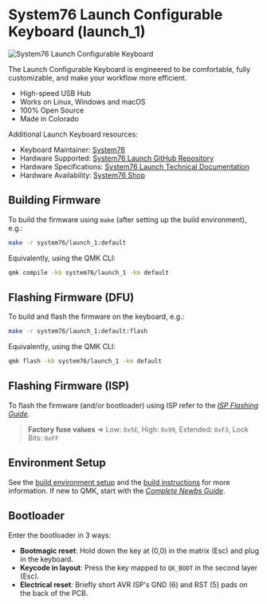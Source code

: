# System76 Launch Configurable Keyboard (launch_1)

![System76 Launch Configurable Keyboard](https://images.prismic.io/system76/b71307ac-dae6-4863-b7ca-804cd61c7ef8_launch_overhead.png?auto=compress,format&w=750)

The Launch Configurable Keyboard is engineered to be comfortable, fully customizable, and make your workflow more efficient.

- High-speed USB Hub
- Works on Linux, Windows and macOS
- 100% Open Source
- Made in Colorado

Additional Launch Keyboard resources:

- Keyboard Maintainer: [System76](https://github.com/system76)
- Hardware Supported: [System76 Launch GitHub Repository](https://github.com/system76/launch)
- Hardware Specifications: [System76 Launch Technical Documentation](https://tech-docs.system76.com/models/launch_1/README.html)
- Hardware Availability: [System76 Shop](https://system76.com/accessories/launch)

## Building Firmware

To build the firmware using `make` (after setting up the build environment), e.g.:

```bash
make -r system76/launch_1:default
```

Equivalently, using the QMK CLI:

```bash
qmk compile -kb system76/launch_1 -km default
```

## Flashing Firmware (DFU)

To build and flash the firmware on the keyboard, e.g.:

```bash
make -r system76/launch_1:default:flash
```

Equivalently, using the QMK CLI:

```bash
qmk flash -kb system76/launch_1 -km default
```

## Flashing Firmware (ISP)

To flash the firmware (and/or bootloader) using ISP refer to the [_ISP Flashing Guide_](https://docs.qmk.fm/isp_flashing_guide).

> **Factory fuse values** => Low: `0x5E`, High: `0x99`, Extended: `0xF3`, Lock Bits: `0xFF`

## Environment Setup

See the [build environment setup](https://docs.qmk.fm/newbs_getting_started) and the [build instructions](https://docs.qmk.fm/newbs_building_firmware) for more information. If new to QMK, start with the [_Complete Newbs Guide_](https://docs.qmk.fm/newbs).

## Bootloader

Enter the bootloader in 3 ways:

- **Bootmagic reset**: Hold down the key at (0,0) in the matrix (Esc) and plug in the keyboard.
- **Keycode in layout**: Press the key mapped to `QK_BOOT` in the second layer (Esc).
- **Electrical reset**: Briefly short AVR ISP's GND (6) and RST (5) pads on the back of the PCB.
